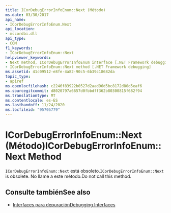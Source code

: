 ```yaml
---
title: ICorDebugErrorInfoEnum::Next (Método)
ms.date: 03/30/2017
api_name:
- ICorDebugErrorInfoEnum.Next
api_location:
- mscordbi.dll
api_type:
- COM
f1_keywords:
- ICorDebugErrorInfoEnum::Next
helpviewer_keywords:
- Next method, ICorDebugErrorInfoEnum interface [.NET Framework debugging]
- ICorDebugErrorInfoEnum::Next method [.NET Framework debugging]
ms.assetid: 41c09512-e8fe-4a82-90c5-6b39c18682da
topic_type:
- apiref
ms.openlocfilehash: c2246f83922b0527d2aad96d5bc8172d80d5eaf6
ms.sourcegitcommit: d8020797a6657d0fbbdff362b80300815f682f94
ms.translationtype: MT
ms.contentlocale: es-ES
ms.lasthandoff: 11/24/2020
ms.locfileid: "95705779"
---
```

# <a name="icordebugerrorinfoenumnext-method"></a><span data-ttu-id="6b114-102">ICorDebugErrorInfoEnum::Next (Método)</span><span class="sxs-lookup"><span data-stu-id="6b114-102">ICorDebugErrorInfoEnum::Next Method</span></span>

<span data-ttu-id="6b114-103">`ICorDebugErrorInfoEnum::Next` está obsoleto.</span><span class="sxs-lookup"><span data-stu-id="6b114-103">`ICorDebugErrorInfoEnum::Next` is obsolete.</span></span> <span data-ttu-id="6b114-104">No llame a este método.</span><span class="sxs-lookup"><span data-stu-id="6b114-104">Do not call this method.</span></span>  
  
## <a name="see-also"></a><span data-ttu-id="6b114-105">Consulte también</span><span class="sxs-lookup"><span data-stu-id="6b114-105">See also</span></span>

- [<span data-ttu-id="6b114-106">Interfaces para depuración</span><span class="sxs-lookup"><span data-stu-id="6b114-106">Debugging Interfaces</span></span>](debugging-interfaces.md)
